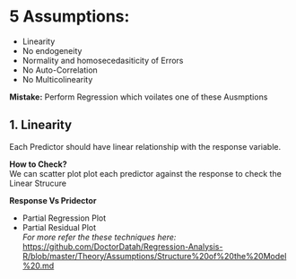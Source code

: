 # **5 Assumptions:** 
- Linearity 
- No endogeneity 
- Normality and homosecedasiticity of Errors
- No Auto-Correlation
- No Multicolinearity

**Mistake:** 
Perform Regression which voilates one of these Ausmptions

## **1.  Linearity**<br>
Each Predictor should have linear relationship with the response variable. <br>

**How to Check?**<br> 
We can scatter plot plot each predictor against the response to check the Linear Strucure

**Response Vs Pridector**
- Partial Regression Plot
- Partial Residual Plot<br>
_For more refer the these techniques here:_
https://github.com/DoctorDatah/Regression-Analysis-R/blob/master/Theory/Assumptions/Structure%20of%20the%20Model%20.md
